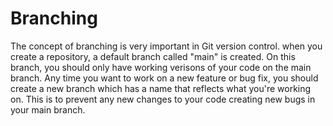 # Branching

The concept of branching is very important in Git version control. when you create a repository, a default branch called "main" is created. On this branch, you should only have working verisons of your code on the main branch.
Any time you want to work on a new feature or bug fix, you should create a new branch which has a name that reflects what you're working on. This is to prevent any new changes to your code creating new bugs in your main branch.

